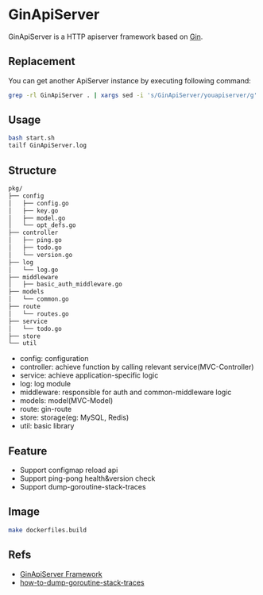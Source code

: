 GinApiServer
===================

GinApiServer is a HTTP apiserver framework based on [Gin](https://github.com/gin-gonic/gin).

## Replacement

You can get another ApiServer instance by executing following command:

```bash
grep -rl GinApiServer . | xargs sed -i 's/GinApiServer/youapiserver/g'  
```

## Usage

```bash
bash start.sh
tailf GinApiServer.log
```

## Structure

```bash
pkg/
├── config
│   ├── config.go
│   ├── key.go
│   ├── model.go
│   └── opt_defs.go
├── controller
│   ├── ping.go
│   ├── todo.go
│   └── version.go
├── log
│   └── log.go
├── middleware
│   ├── basic_auth_middleware.go
├── models
│   └── common.go
├── route
│   └── routes.go
├── service
│   └── todo.go
├── store
└── util
```

* config: configuration
* controller: achieve function by calling relevant service(MVC-Controller)
* service: achieve application-specific logic
* log: log module
* middleware: responsible for auth and common-middleware logic
* models: model(MVC-Model)
* route: gin-route
* store: storage(eg: MySQL, Redis)
* util: basic library

## Feature

* Support configmap reload api
* Support ping-pong health&version check
* Support dump-goroutine-stack-traces

## Image

```bash
make dockerfiles.build
```

## Refs

* [GinApiServer Framework](https://duyanghao.github.io/GinApiServer/)
* [how-to-dump-goroutine-stack-traces](https://colobu.com/2016/12/21/how-to-dump-goroutine-stack-traces/)

